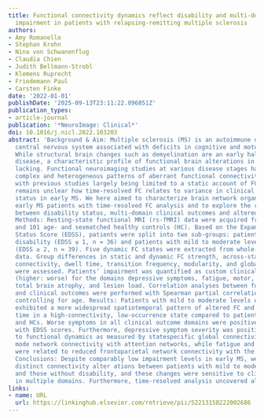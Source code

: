```yaml
---
title: Functional connectivity dynamics reflect disability and multi-domain clinical
  impairment in patients with relapsing-remitting multiple sclerosis
authors:
- Amy Romanello
- Stephan Krohn
- Nina von Schwanenflug
- Claudia Chien
- Judith Bellmann-Strobl
- Klemens Ruprecht
- Friedemann Paul
- Carsten Finke
date: '2022-01-01'
publishDate: '2025-09-13T23:11:22.896851Z'
publication_types:
- article-journal
publication: '*NeuroImage: Clinical*'
doi: 10.1016/j.nicl.2022.103203
abstract: 'Background & Aim: Multiple sclerosis (MS) is an autoimmune disease of the
  central nervous system associated with deficits in cognitive and motor functioning.
  While structural brain changes such as demyelination are an early hallmark of the
  disease, a characteristic profile of functional brain alterations in early MS is
  lacking. Functional neuroimaging studies at various disease stages have revealed
  complex and heterogeneous patterns of aberrant functional connectivity (FC) in MS,
  with previous studies largely being limited to a static account of FC. Thus, it
  remains unclear how time-resolved FC relates to variance in clinical disability
  status in early MS. We here aimed to characterize brain network organization in
  early MS patients with time-resolved FC analysis and to explore the relationship
  between disability status, multi-domain clinical outcomes and altered network dynamics.
  Methods: Resting-state functional MRI (rs-fMRI) data were acquired from 101 MS patients
  and 101 age- and sexmatched healthy controls (HC). Based on the Expanded Disability
  Status Score (EDSS), patients were split into two sub-groups: patients without clinical
  disability (EDSS ≤ 1, n = 36) and patients with mild to moderate levels of disability
  (EDSS ≥ 2, n = 39). Five dynamic FC states were extracted from whole-brain rs-fMRI
  data. Group differences in static and dynamic FC strength, across-state overall
  connectivity, dwell time, transition frequency, modularity, and global connectivity
  were assessed. Patients’ impairment was quantified as custom clinical outcome z-scores
  (higher: worse) for the domains depressive symptoms, fatigue, motor, vision, cognition,
  total brain atrophy, and lesion load. Correlation analyses between functional measures
  and clinical outcomes were performed with Spearman partial correlation analyses
  controlling for age. Results: Patients with mild to moderate levels of disability
  exhibited a more widespread spatiotemporal pattern of altered FC and spent more
  time in a high-connectivity, low-occurrence state compared to patients without disability
  and HCs. Worse symptoms in all clinical outcome domains were positively associated
  with EDSS scores. Furthermore, depressive symptom severity was positively related
  to functional dynamics as measured by statespecific global connectivity and default
  mode network connectivity with attention networks, while fatigue and motor impairment
  were related to reduced frontoparietal network connectivity with the basal ganglia.
  Conclusions: Despite comparably low impairment levels in early MS, we identified
  distinct connectivity alter­ ations between patients with mild to moderate disability
  and those without disability, and these changes were sensitive to clinical outcomes
  in multiple domains. Furthermore, time-resolved analysis uncovered alterations in'
links:
- name: URL
  url: https://linkinghub.elsevier.com/retrieve/pii/S2213158222002686
---
```

